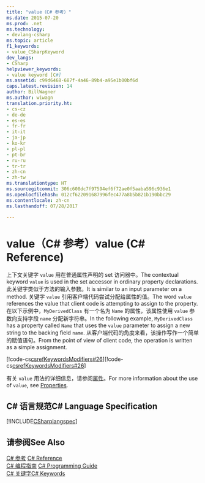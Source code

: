 ```yaml
---
title: "value（C# 参考）"
ms.date: 2015-07-20
ms.prod: .net
ms.technology:
- devlang-csharp
ms.topic: article
f1_keywords:
- value_CSharpKeyword
dev_langs:
- CSharp
helpviewer_keywords:
- value keyword [C#]
ms.assetid: c99d6468-687f-4a46-89b4-a95e1b00bf6d
caps.latest.revision: 14
author: BillWagner
ms.author: wiwagn
translation.priority.ht:
- cs-cz
- de-de
- es-es
- fr-fr
- it-it
- ja-jp
- ko-kr
- pl-pl
- pt-br
- ru-ru
- tr-tr
- zh-cn
- zh-tw
ms.translationtype: HT
ms.sourcegitcommit: 306c608dc7f97594ef6f72ae0f5aaba596c936e1
ms.openlocfilehash: 012cf622091687996fec477a8b5b821b190bbc29
ms.contentlocale: zh-cn
ms.lasthandoff: 07/28/2017

---
```

# <a name="value-c-reference"></a><span data-ttu-id="d0769-102">value（C# 参考）</span><span class="sxs-lookup"><span data-stu-id="d0769-102">value (C# Reference)</span></span>
<span data-ttu-id="d0769-103">上下文关键字 `value` 用在普通属性声明的 set 访问器中。</span><span class="sxs-lookup"><span data-stu-id="d0769-103">The contextual keyword `value` is used in the set accessor in ordinary property declarations.</span></span> <span data-ttu-id="d0769-104">此关键字类似于方法的输入参数。</span><span class="sxs-lookup"><span data-stu-id="d0769-104">It is similar to an input parameter on a method.</span></span> <span data-ttu-id="d0769-105">关键字 `value` 引用客户端代码尝试分配给属性的值。</span><span class="sxs-lookup"><span data-stu-id="d0769-105">The word `value` references the value that client code is attempting to assign to the property.</span></span> <span data-ttu-id="d0769-106">在以下示例中，`MyDerivedClass` 有一个名为 `Name` 的属性，该属性使用 `value` 参数向支持字段 `name` 分配新字符串。</span><span class="sxs-lookup"><span data-stu-id="d0769-106">In the following example, `MyDerivedClass` has a property called `Name` that uses the `value` parameter to assign a new string to the backing field `name`.</span></span> <span data-ttu-id="d0769-107">从客户端代码的角度来看，该操作写作一个简单的赋值语句。</span><span class="sxs-lookup"><span data-stu-id="d0769-107">From the point of view of client code, the operation is written as a simple assignment.</span></span>  
  
 <span data-ttu-id="d0769-108">[!code-cs[csrefKeywordsModifiers#26](../../../csharp/language-reference/keywords/codesnippet/CSharp/value_1.cs)]</span><span class="sxs-lookup"><span data-stu-id="d0769-108">[!code-cs[csrefKeywordsModifiers#26](../../../csharp/language-reference/keywords/codesnippet/CSharp/value_1.cs)]</span></span>  
  
 <span data-ttu-id="d0769-109">有关 `value` 用法的详细信息，请参阅[属性](../../../csharp/programming-guide/classes-and-structs/properties.md)。</span><span class="sxs-lookup"><span data-stu-id="d0769-109">For more information about the use of `value`, see [Properties](../../../csharp/programming-guide/classes-and-structs/properties.md).</span></span>  
  
## <a name="c-language-specification"></a><span data-ttu-id="d0769-110">C# 语言规范</span><span class="sxs-lookup"><span data-stu-id="d0769-110">C# Language Specification</span></span>  
 [!INCLUDE[CSharplangspec](~/includes/csharplangspec-md.md)]  
  
## <a name="see-also"></a><span data-ttu-id="d0769-111">请参阅</span><span class="sxs-lookup"><span data-stu-id="d0769-111">See Also</span></span>  
 <span data-ttu-id="d0769-112">[C# 参考](../../../csharp/language-reference/index.md) </span><span class="sxs-lookup"><span data-stu-id="d0769-112">[C# Reference](../../../csharp/language-reference/index.md) </span></span>  
 <span data-ttu-id="d0769-113">[C# 编程指南](../../../csharp/programming-guide/index.md) </span><span class="sxs-lookup"><span data-stu-id="d0769-113">[C# Programming Guide](../../../csharp/programming-guide/index.md) </span></span>  
 [<span data-ttu-id="d0769-114">C# 关键字</span><span class="sxs-lookup"><span data-stu-id="d0769-114">C# Keywords</span></span>](../../../csharp/language-reference/keywords/index.md)

